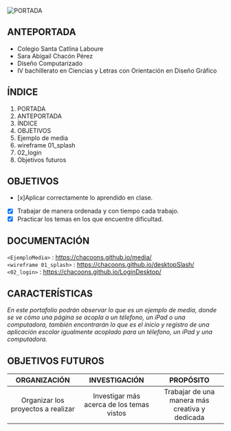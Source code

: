 ![PORTADA](https://github.com/Chacoons/Proyect/blob/main/PORTADA%20(1).png)


## ANTEPORTADA
* Colegio Santa Catlina Laboure
* Sara Abigail Chacón Pérez
* Diseño Computarizado
* IV bachillerato en Ciencias y Letras con Orientación en Diseño Gráfico

 ## ÍNDICE                             
1. PORTADA
2. ANTEPORTADA
3. ÍNDICE
4. OBJETIVOS
5. Ejemplo de media
6. wireframe 01_splash
7. 02_login
8. Objetivos futuros


## OBJETIVOS
- [x]Aplicar correctamente lo aprendido en clase.
- [x] Trabajar de manera ordenada y con tiempo cada trabajo.
- [x] Practicar los temas en los que encuentre dificultad.

 ## DOCUMENTACIÓN      
`<EjemploMedia>` : <https://chacoons.github.io/media/>  <br>
`<wireframe 01_splash>` : <https://chacoons.github.io/desktopSlash/> <br>
`<02_login>` : <https://chacoons.github.io/LoginDesktop/>

## CARACTERÍSTICAS
_En este portafolio podrán observar lo que es un ejemplo de media, donde se ve cómo una página se acopla a un télefono, un iPad o una computadora, también encontrarán 
lo que es el inicio y registro de una aplicación escolar igualmente acoplado para un télefono, un iPad y una computadora._

 ## OBJETIVOS FUTUROS
 | ORGANIZACIÓN | INVESTIGACIÓN  | PROPÓSITO |
| :------------: |:---------------:| :-----:|
| Organizar los proyectos a realizar| Investigar más acerca de los temas vistos | Trabajar de una manera más creativa y dedicada |

